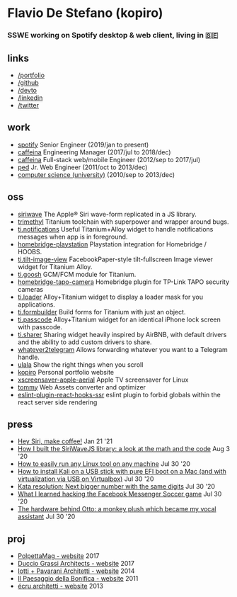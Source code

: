 # Flavio De Stefano (kopiro)
### SSWE working on Spotify desktop & web client, living in 🇸🇪

## links
- [/portfolio](https://www.kopiro.me)
- [/github](https://github.com/kopiro)
- [/devto](https://dev.to/kopiro)
- [/linkedin](https://www.linkedin.com/in/destefanoflavio/)
- [/twitter](https://twitter.com/destefanoflavio)

## work
- [spotify](https://www.spotify.com) Senior Engineer (2019/jan to present)
- [caffeina](https://www.caffeina.com) Engineering Manager (2017/jul to 2018/dec)
- [caffeina](https://www.caffeina.com) Full-stack web/mobile Engineer (2012/sep to 2017/jul)
- [ped](https://www.ped.company/) Jr. Web Engineer (2011/oct to 2013/dec)
- [computer science (university)](https://www.unipr.it/en) (2010/sep to 2013/dec)

## oss
* [siriwave](https://github.com/kopiro/siriwave) The Apple® Siri wave-form replicated in a JS library.
* [trimethyl](https://github.com/trimethyl/trimethyl) Titanium toolchain with superpower and wrapper around bugs.
* [ti.notifications](https://github.com/caffeinalab/ti.notifications) Useful Titanium+Alloy widget to handle notifications messages when app is in foreground.
* [homebridge-playstation](https://github.com/kopiro/homebridge-playstation) Playstation integration for Homebridge / HOOBS.
* [ti.tilt-image-view](https://github.com/caffeinalab/ti.tilt-image-view) FacebookPaper-style tilt-fullscreen Image viewer widget for Titanium Alloy.
* [ti.goosh](https://github.com/caffeinalab/ti.goosh) GCM/FCM module for Titanium.
* [homebridge-tapo-camera](https://github.com/kopiro/homebridge-tapo-camera) Homebridge plugin for TP-Link TAPO security cameras
* [ti.loader](https://github.com/caffeinalab/ti.loader) Alloy+Titanium widget to display a loader mask for you applications.
* [ti.formbuilder](https://github.com/caffeinalab/ti.formbuilder) Build forms for Titanium with just an object.
* [ti.passcode](https://github.com/caffeinalab/ti.passcode) Alloy+Titanium widget for an identical iPhone lock screen with passcode.
* [ti.sharer](https://github.com/caffeinalab/ti.sharer) Sharing widget heavily inspired by AirBNB, with default drivers and the ability to add custom drivers to share.
* [whatever2telegram](https://github.com/kopiro/whatever2telegram) Allows forwarding whatever you want to a Telegram handle.
* [ulala](https://github.com/kopiro/ulala) Show the right things when you scroll
* [kopiro](https://github.com/kopiro/kopiro) Personal portfolio website
* [xscreensaver-apple-aerial](https://github.com/kopiro/xscreensaver-apple-aerial) Apple TV screensaver for Linux
* [tommy](https://github.com/caffeinalab/tommy) Web Assets converter and optimizer
* [eslint-plugin-react-hooks-ssr](https://github.com/kopiro/eslint-plugin-react-hooks-ssr) eslint plugin to forbid globals within the react server side rendering

## press
* [Hey Siri, make coffee!](https://dev.to/kopiro/hey-siri-make-coffee-2n9p) Jan 21 '21
* [How I built the SiriWaveJS library: a look at the math and the code](https://dev.to/kopiro/how-i-built-the-siriwavejs-library-a-look-at-the-math-and-the-code-l0o) Aug 3 '20
* [How to easily run any Linux tool on any machine](https://dev.to/kopiro/how-to-easily-run-any-linux-tool-on-any-machine-2g6p) Jul 30 '20
* [How to install Kali on a USB stick with pure EFI boot on a Mac (and with virtualization via USB on Virtualbox)](https://dev.to/kopiro/how-to-install-kali-on-a-usb-stick-with-pure-efi-boot-on-a-mac-and-with-virtualization-via-usb-on-virtualbox-2md2) Jul 30 '20
* [Kata resolution: Next bigger number with the same digits](https://dev.to/kopiro/kata-resolution-next-bigger-number-with-the-same-digits-41mj) Jul 30 '20
* [What I learned hacking the Facebook Messenger Soccer game](https://dev.to/kopiro/what-i-learned-hacking-the-facebook-messenger-soccer-game-mo6) Jul 30 '20
* [The hardware behind Otto: a monkey plush which became my vocal assistant](https://dev.to/kopiro/the-hardware-behind-otto-a-monkey-plush-which-became-my-vocal-assistant-1gaa) Jul 30 '20

## proj
* [PolpettaMag - website](http://www.polpettamag.com/) 2017
* [Duccio Grassi Architects - website](http://www.ducciograssiarchitects.com/) 2017
* [Iotti + Pavarani Architetti - website](http://www.iotti-pavarani.com/) 2014
* [Il Paesaggio della Bonifica - website](http://ilpaesaggiodellabonifica.it/) 2011
* [écru architetti - website](http://ecruarchitetti.it/) 2013